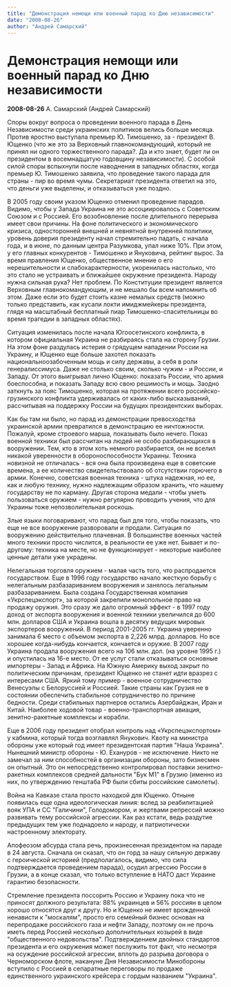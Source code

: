 ```yaml
---
title: "Демонстрация немощи или военный парад ко Дню независимости"
date: "2008-08-26"
author: "Андрей Самарский"
---
```


# Демонстрация немощи или военный парад ко Дню независимости

**2008-08-26** А. Самарский (Андрей Самарский)

Споры вокруг вопроса о проведении военного парада в День Независимости среди украинских политиков велись больше месяца. Против яростно выступала премьер Ю. Тимошенко, за - президент В. Ющенко (что же это за Верховный главнокомандующий, который не принял ни одного торжественного парада?. Да и кто знает, будет ли он президентом в восемнадцатую годовщину независимости). С особой силой споры вспыхнули после наводнения в западных областях, когда премьер Ю. Тимошенко заявила, что проведение такого парада для страны - пир во время чумы. Секретариат президента ответил на это, что деньги уже выделены, и отказываться уже поздно.

В 2005 году своим указом Ющенко отменил проведение парадов. Видимо, чтобы у Запада Украина не это ассоциировалось с Советским Союзом и с Россией. Его возобновление после длительного перерыва имеет свои причины. На фоне политического и экономического кризиса, односторонней внешней и невнятной внутренней политики, уровень доверия президенту начал стремительно падать, с начала года, и в июне, по данным центра Разумкова, упал ниже 10%. При этом, у его главных конкурентов - Тимошенко и Януковича, рейтинг вырос. За время правления Ющенко, общественное мнение о его нерешительности и слабохарактерности, укоренилась настолько, что это стало не устраивать и ближайшее окружение президента. Народу нужна сильная рука? Нет проблем. По Конституции президент является Верховным главнокомандующим, и не мешало бы всем напомнить об этом. Даже если это будет стоить казне немалых средств (можно только представить, как кусали локти имиджмейкеры президента, глядя на масштабный бесплатный пиар Тимошенко-спасительницы во время трагедии в западных областях).

Ситуация изменилась после начала Югоосетинского конфликта, в котором официальная Украина не разбираясь стала на сторону Грузии. На этом фоне раздулась истерия о грядущем нападении России на Украину, и Ющенко еще больше захотел показать национальноозабоченным мощь и силу державы, а себя в роли генералиссимуса. Даже не столько своим, сколько чужим - и России, и Западу. От этого выигрывал лично Ющенко: показать России, что армия боеспособна, и показать Западу всю свою решимость и мощь. Заодно заткнуть за пояс Тимошенко, которая на протяжении всего российско-грузинского конфликта удерживалась от каких-либо высказываний, рассчитывая на поддержку России на будущих президентских выборах.

Как бы там ни было, но парад из демонстрации превосходства украинской армии превратился в демонстрацию ее ничтожности. Пожалуй, кроме строевого марша, показывать было нечего. Показ военной техники был рассчитан на людей не особо разбирающихся в вооружении. Тем, кто в этом хоть немного разбирается, он не вселил никакой уверенности в обороноспособности Украины. Техника новизной не отличалась - вся она была произведена еще в советские времена, а ее количество свидетельствовало об отсутствии горючего в армии. Конечно, советская военная техника - штука надежная, но ее, как и любую технику, нужно надлежащим образом хранить, что нашему государству не по карману. Другая сторона медали - чтобы уметь пользоваться оружием - нужно регулярно проводить учения, что для Украины тоже непозволительная роскошь.

Злые языки поговаривают, что парад был для того, чтобы показать, что еще не все вооружение разворовали и продали. Ситуация по вооружению действительно плачевная. В большинстве военных частей много техники просто числится, в реальности ее уже нет. Бывает и по-другому: техника на месте, но не функционирует - некоторые наиболее ценные детали уже украдены.

Нелегальная торговля оружием - малая часть того, что распродается государством. Еще в 1996 году государство начало жесткую борьбу с нелегальным разбазариванием вооружения и занялось легальным разбазариванием. Была создана Государственная компания «Укрспецэкспорт», за которой закрепили монопольное право на продажу оружия. Это сразу же дало огромный эффект - в 1997 году доход от экспорта вооружения и военной техники увеличился до 600 млн. долларов США и Украина вошла в десятку ведущих мировых экспортеров вооружений. В период 2001-2005 гг. Украина уверенно занимала 6 место с объемом экспорта в 2,226 млрд. долларов. Но все хорошее когда-нибудь кончается, кончается и оружие. В 2007 году Украина продала вооружения всего на 106 млн. дол. (на уровне 1995 г.) и опустилась на 16-е место. От ее услуг стали отказываться основные импортеры - Запад и Африка. На Южную Америку выход закрыт по политическим причинам, президент Ющенко не станет идти вразрез с интересами США. Яркий тому пример - военное сотрудничество Венесуэлы с Белоруссией и Россией. Такие страны как Грузия не в состоянии обеспечить стабильное сотрудничество по причине бедности. Среди стабильных партнеров остались Азербайджан, Иран и Китай. Наиболее ходовой товар - военно-транспортная авиация, зенитно-ракетные комплексы и корабли.

Еще в 2006 году президент отобрал контроль над «Укрспецэкспортом» у кабмина, который тогда возглавлял Янукович. Квоту на министра обороны уже который год имеет президентская партия "Наша Украина". Нынешний министр обороны - Ю. Ехануров - не исключение. Никто не замечал за ним способностей в организации обороны, зато бизнесмен он опытный. Это он непосредственно контролировал поставки зенитно-ракетных комплексов средней дальности "Бук М1" в Грузию (именно из них, по утверждению генштаба РФ были сбиты российские самолеты).

Война на Кавказе стала просто находкой для Ющенко. Отныне появилась еще одна идеологическая линия: вслед за реабилитацией вояк УПА и СС "Галичини", Голодомором, и жертвами репрессий можно развивать тему российской агрессии. Как раз кстати, ведь раздутие предыдущих тем уже поднадоело и народу, и патриотически настроенному электорату.

Апофеозом абсурда стала речь, произнесенная президентом на параде в 24 августа. Сначала он сказал, что он горд за нашу сильную державу с героической историей (предполагалось, видимо, что сила подтверждается проведением парада), осудил агрессию России в Грузии, а в конце сказал, что только вступление в НАТО даст Украине гарантию безопасности.

Стремление президента поссорить Россию и Украину пока что не приносят должного результата: 88% украинцев и 56% россиян в целом хорошо относятся друг к другу. Но и Ющенко не имеет врожденной ненависти к "москалям", просто его семейный бизнес основан на перепродаже российского газа и нефти Западу, поэтому он не прочь иметь перед Россией несколько дополнительных козырей в виде "общественного недовольства". Подтверждением двойных стандартов президента и его окружения может послужить тот факт, что несмотря на осуждение российской агрессии, вплоть до разрыва договора о Черноморском флоте, накануне Дня Независимости Минобороны вступило с Россией в сепаратные переговоры по продаже единственного украинского крейсера с гордым названием "Украина".
